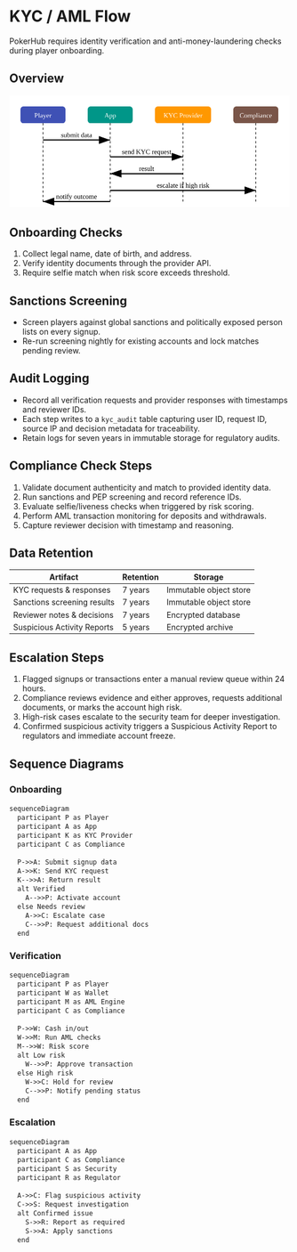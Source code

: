 # KYC / AML Flow

PokerHub requires identity verification and anti-money-laundering checks during player onboarding.

## Overview

![KYC Flow](../images/kyc-flow.svg)

## Onboarding Checks
1. Collect legal name, date of birth, and address.
2. Verify identity documents through the provider API.
3. Require selfie match when risk score exceeds threshold.

## Sanctions Screening
- Screen players against global sanctions and politically exposed person lists on every signup.
- Re-run screening nightly for existing accounts and lock matches pending review.

## Audit Logging
- Record all verification requests and provider responses with timestamps and reviewer IDs.
- Each step writes to a `kyc_audit` table capturing user ID, request ID, source IP and decision metadata for traceability.
- Retain logs for seven years in immutable storage for regulatory audits.

## Compliance Check Steps
1. Validate document authenticity and match to provided identity data.
2. Run sanctions and PEP screening and record reference IDs.
3. Evaluate selfie/liveness checks when triggered by risk scoring.
4. Perform AML transaction monitoring for deposits and withdrawals.
5. Capture reviewer decision with timestamp and reasoning.

## Data Retention
| Artifact | Retention | Storage |
| --- | --- | --- |
| KYC requests & responses | 7 years | Immutable object store |
| Sanctions screening results | 7 years | Immutable object store |
| Reviewer notes & decisions | 7 years | Encrypted database |
| Suspicious Activity Reports | 5 years | Encrypted archive |

## Escalation Steps
1. Flagged signups or transactions enter a manual review queue within 24 hours.
2. Compliance reviews evidence and either approves, requests additional documents, or marks the account high risk.
3. High-risk cases escalate to the security team for deeper investigation.
4. Confirmed suspicious activity triggers a Suspicious Activity Report to regulators and immediate account freeze.

## Sequence Diagrams

### Onboarding

```mermaid
sequenceDiagram
  participant P as Player
  participant A as App
  participant K as KYC Provider
  participant C as Compliance

  P->>A: Submit signup data
  A->>K: Send KYC request
  K-->>A: Return result
  alt Verified
    A-->>P: Activate account
  else Needs review
    A->>C: Escalate case
    C-->>P: Request additional docs
  end
```

### Verification

```mermaid
sequenceDiagram
  participant P as Player
  participant W as Wallet
  participant M as AML Engine
  participant C as Compliance

  P->>W: Cash in/out
  W->>M: Run AML checks
  M-->>W: Risk score
  alt Low risk
    W-->>P: Approve transaction
  else High risk
    W->>C: Hold for review
    C-->>P: Notify pending status
  end
```

### Escalation

```mermaid
sequenceDiagram
  participant A as App
  participant C as Compliance
  participant S as Security
  participant R as Regulator

  A->>C: Flag suspicious activity
  C->>S: Request investigation
  alt Confirmed issue
    S->>R: Report as required
    S->>A: Apply sanctions
  end
```
